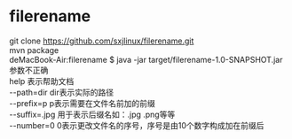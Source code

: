 # filerename  
git clone https://github.com/sxjlinux/filerename.git  
mvn package  
deMacBook-Air:filerename $ java -jar target/filerename-1.0-SNAPSHOT.jar  
参数不正确  
	help			表示帮助文档  
	--path=dir		dir表示实际的路径  
	--prefix=p		p表示需要在文件名前加的前缀  
	--suffix=.jpg	用于表示后缀名如：.jpg .png等等  
	--number=0		0表示更改文件名的序号，序号是由10个数字构成加在前缀后  

